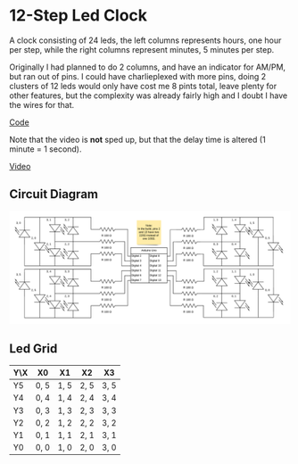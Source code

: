 # 12-Step Led Clock

A clock consisting of 24 leds, the left columns represents hours, one hour per step, while the right columns represent minutes, 5 minutes per step.

Originally I had planned to do 2 columns, and have an indicator for AM/PM, but ran out of pins. I could have charlieplexed with more pins, doing 2 clusters of 12 leds would only have cost me 8 pints total, leave plenty for other features, but the complexity was already fairly high and I doubt I have the wires for that.

 
[Code](./12-step-led-clock.ino)
 
Note that the video is **not** sped up, but that the delay time is altered (1 minute = 1 second).

[Video](./12-step-led-clock.mp4)
 
## Circuit Diagram
 
![Circuit Diagram](./12-step-led-clock.png)

## Led Grid

| Y\X | X0 | X1 | X2 | X3 |
| --- | --- | --- | --- | --- |
| Y5 | 0, 5 | 1, 5 | 2, 5 | 3, 5 |
| Y4 | 0, 4 | 1, 4 | 2, 4 | 3, 4 |
| Y3 | 0, 3 | 1, 3 | 2, 3 | 3, 3 |
| Y2 | 0, 2 | 1, 2 | 2, 2 | 3, 2 |
| Y1 | 0, 1 | 1, 1 | 2, 1 | 3, 1 |
| Y0 | 0, 0 | 1, 0 | 2, 0 | 3, 0 |